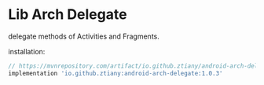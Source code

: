 # Lib Arch Delegate

delegate methods of Activities and Fragments.

installation:

```groovy
// https://mvnrepository.com/artifact/io.github.ztiany/android-arch-delegate
implementation 'io.github.ztiany:android-arch-delegate:1.0.3'
```
